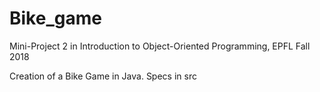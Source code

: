 # Bike_game
Mini-Project 2 in Introduction to Object-Oriented Programming, EPFL Fall 2018

Creation of a Bike Game in Java. Specs in src

